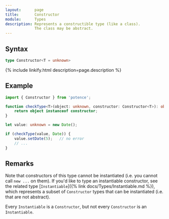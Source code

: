 ```yaml
---
layout:      page
title:       Constructor
module:      Types
description: Represents a constructible type (like a class).
             The class may be abstract.
---
```

## Syntax

```ts
type Constructor<T = unknown>
```

<div class="description">{% include linkify.html description=page.description %}</div>

## Example

```ts
import { Constructor } from 'potence';

function checkType<T>(object: unknown, constructor: Constructor<T>): object is T {
    return object instanceof constructor;
}

let value: unknown = new Date();

if (checkType(value, Date)) {
    value.setDate(5);   // no error
    // ...
}
```

## Remarks

Note that constructors of this type cannot be instantiated (i.e. you cannot call
`new ...` on them). If you'd like to type an instantiable constructor, see the
related type [`Instantiable`]({% link docs/Types/Instantiable.md %}), which
represents a subset of `Constructor` types that can be instantiated (i.e. that
are not abstract).

Every `Instantiable` is a `Constructor`, but not every `Constructor` is an
`Instantiable`.
